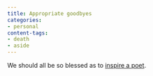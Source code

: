 ```yaml
---
title: Appropriate goodbyes
categories:
- personal
content-tags:
- death
- aside
---
```


We should all be so blessed as to [inspire a poet][1].

   [1]: http://angelweaving.blogspot.com/2003_07_20_angelweaving_archive.html#105904234237153029
